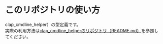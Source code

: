 # このリポジトリの使い方
clap_cmdline_helper）の型定義です。  
実際の利用方法は[clap_cmdline_helperのリポジトリ（README.md）](https://github.com/segfo/clap_cmdline_helper)を参照してください。
